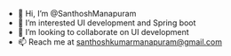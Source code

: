 - 👋 Hi, I’m @SanthoshManapuram
- 👀 I’m interested UI development and Spring boot
- 💞️ I’m looking to collaborate on UI development
- 📫 Reach me at santhoshkumarmanapuram@gmail.com

<!---
SanthoshManapuram568/SanthoshManapuram568 is a ✨ special ✨ repository because its `README.md` (this file) appears on your GitHub profile.
You can click the Preview link to take a look at your changes.
--->
